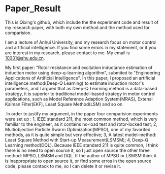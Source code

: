 # Paper_Result
  
    
  This is Qixing's github, which include the the experiment code and result of my research paper, with both my own method and the method used for comparision.
  
  I am a lecture of Anhui University, and my research focus on motor control and artificial intelligence. If you find some errors in my statement, or if you are interest in my research, please contact to me. My email is 10031@ahu.edu.cn.
 
  My first paper: "Rotor resistance and excitation inductance estimation of induction motor using deep-q-learning algorithm", submited to "Engineering Applications of Artificial Intelligence". In this paper, I proposed an artificial intelligence method(Deep-Q Learning) to estimate induction motor's parameters, and I argued that as Deep-Q Learning method is a data-based strategy, it is superior to traditional model-based strategy in motor control applications, such as Model Reference Adaption System(MRAS), Extenal Kalman Filter(EKF), Least Square Method(LSM) and so on.
  
  In order to justify my argument, in the paper four comparision experiments were set up : 1, IEEE standard 211, the most common method, which is very familiar to the engineer, as it contains no-load test and rotor-locked test; 2, Multiobjective Particle Swarm Optimization(MPSO), one of my favorited methods, as it is quite simple but very effective; 3, A latest model-method: Least Square Method with Start-up Measurement(LSMSM); 4, Deep-Q Learning method(DQL). Because IEEE standard 211 is quite common, I think there is no need to open source it, so I just open source the other three method: MPSO, LSMSM and DQL. If the author of MPSO or LSMSM think it is inappropriate to open source it, or find some erros in the open source code, please contack to me, so I can delete it or revise it.
